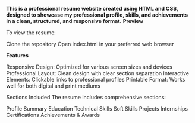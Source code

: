 **This is a professional resume website created using HTML and CSS, designed to showcase my professional profile, skills, and achievements in a clean, structured, and responsive format.**
**Preview**

To view the resume:

Clone the repository
Open index.html in your preferred web browser

**Features**

Responsive Design: Optimized for various screen sizes and devices
Professional Layout: Clean design with clear section separation
Interactive Elements: Clickable links to professional profiles
Printable Format: Works well for both digital and print mediums

Sections Included
The resume includes comprehensive sections:

Profile Summary
Education
Technical Skills
Soft Skills
Projects
Internships
Certifications
Achievements & Awards

